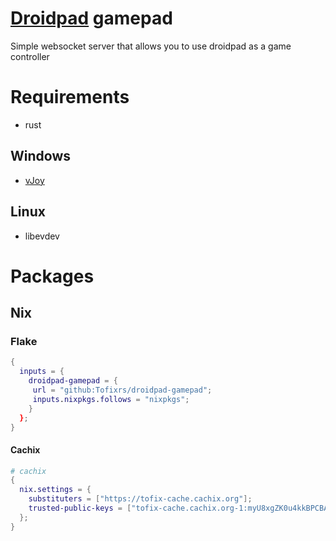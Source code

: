 # [Droidpad](https://github.com/umer0586/DroidPad) gamepad
Simple websocket server that allows you to use droidpad as a game controller

# Requirements
- rust

## Windows
- [vJoy](https://github.com/BrunnerInnovation/vJoy/releases/tag/v2.2.2.0)

## Linux
- libevdev

# Packages

## Nix
### Flake
```nix
{
  inputs = {
    droidpad-gamepad = {
     url = "github:Tofixrs/droidpad-gamepad";
     inputs.nixpkgs.follows = "nixpkgs";
    }
  };
}
```
#### Cachix

```nix
# cachix
{
  nix.settings = {
    substituters = ["https://tofix-cache.cachix.org"];
    trusted-public-keys = ["tofix-cache.cachix.org-1:myU8xgZK0u4kkBPCBAlLH/8wCzw5Gn6OYpit6OsAhjU="];
  };
}
```
